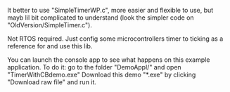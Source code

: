 It better to use "SimpleTimerWP.c", more easier and flexible to use, but mayb lil bit complicated to understand (look the simpler code on "OldVersion/SimpleTimer.c").

Not RTOS required. Just config some microcontrollers timer to ticking as a reference for and use this lib.

You can launch the console app to see what happens on this example application. To do it: go to the folder "DemoAppl/" and open "TimerWithCBdemo.exe" Download this demo "*.exe" by clicking "Download raw file" and run it.